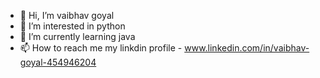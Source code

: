 - 👋 Hi, I’m  vaibhav goyal
- 👀 I’m interested in python
- 🌱 I’m currently learning java
- 📫 How to reach me 
my linkdin profile - www.linkedin.com/in/vaibhav-goyal-454946204
